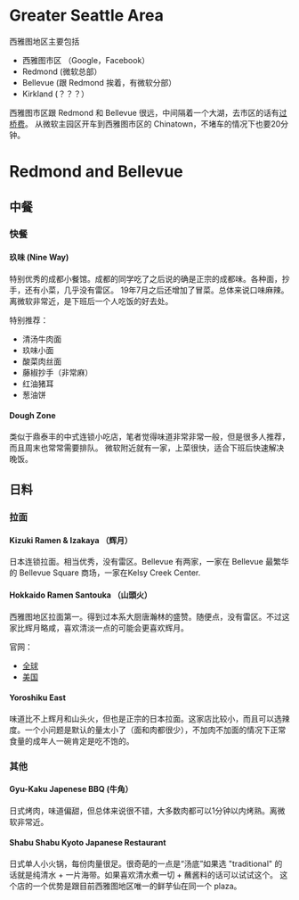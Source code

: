 # Greater Seattle Area
西雅图地区主要包括
- 西雅图市区 （Google，Facebook）
- Redmond (微软总部）
- Bellevue (跟 Redmond 挨着，有微软分部）
- Kirkland (？？？）

西雅图市区跟 Redmond 和 Bellevue 很远，中间隔着一个大湖，去市区的话有[过桥费](https://www.wsdot.wa.gov/Tolling/520/520tollrates.htm)。
从微软主园区开车到西雅图市区的 Chinatown，不堵车的情况下也要20分钟。

# Redmond and Bellevue

## 中餐

### 快餐

#### 玖味 (Nine Way)
特别优秀的成都小餐馆。成都的同学吃了之后说的确是正宗的成都味。各种面，抄手，还有小菜，几乎没有雷区。
19年7月之后还增加了冒菜。总体来说口味麻辣。离微软非常近，是下班后一个人吃饭的好去处。

特别推荐：
- 清汤牛肉面
- 玖味小面
- 酸菜肉丝面
- 藤椒抄手（非常麻）
- 红油猪耳
- 葱油饼

#### Dough Zone 
类似于鼎泰丰的中式连锁小吃店，笔者觉得味道非常非常一般，但是很多人推荐，而且周末也常常需要排队。
微软附近就有一家，上菜很快，适合下班后快速解决晚饭。

## 日料

### 拉面

#### Kizuki Ramen & Izakaya （辉月）
日本连锁拉面。相当优秀，没有雷区。Bellevue 有两家，一家在 Bellevue 最繁华的 Bellevue Square 商场，一家在Kelsy Creek Center. 

#### Hokkaido Ramen Santouka （山頭火）
西雅图地区拉面第一。得到过本系大厨唐瀚林的盛赞。随便点，没有雷区。不过这家比辉月略咸，喜欢清淡一点的可能会更喜欢辉月。

官网：
- [全球](https://www.santouka.co.jp/en) 
- [美国](https://santouka-usa.com/)

#### Yoroshiku East
味道比不上辉月和山头火，但也是正宗的日本拉面。这家店比较小，而且可以选辣度。一个小问题是默认的量太小了（面和肉都很少），不加肉不加面的情况下正常食量的成年人一碗肯定是吃不饱的。


### 其他

#### Gyu-Kaku Japenese BBQ (牛角）
日式烤肉，味道偏甜，但总体来说很不错，大多数肉都可以1分钟以内烤熟。离微软非常近。

#### Shabu Shabu Kyoto Japanese Restaurant
日式单人小火锅，每份肉量很足。很奇葩的一点是“汤底”如果选 "traditional" 的话就是纯清水 + 一片海带。如果喜欢清水煮一切 + 蘸酱料的话可以试试这个。
这个店的一个优势是跟目前西雅图地区唯一的鲜芋仙在同一个 plaza。
